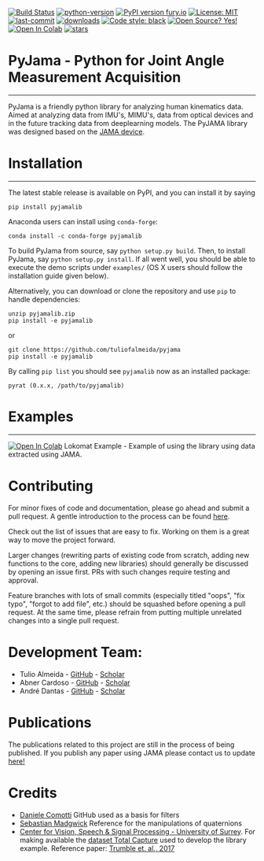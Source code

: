 
[![Build Status](https://api.travis-ci.com/python/mypy.svg?branch=master)](https://travis-ci.com/tuliofalmeida/pyjama)
[![python-version](https://upload.wikimedia.org/wikipedia/commons/a/a5/Blue_Python_3.8_Shield_Badge.svg)](https://www.python.org/)
[![PyPI version fury.io](https://img.shields.io/pypi/v/pyjamalib)](https://pypi.org/project/pyjamalib/)
[![License: MIT](https://img.shields.io/badge/License-MIT-yellow.svg)](https://opensource.org/licenses/MIT)
[![last-commit](https://img.shields.io/github/last-commit/tuliofalmeida/pyjama)](https://github.com/tuliofalmeida/pyjama/commits/main)
[![downloads](https://img.shields.io/pypi/dm/pyjamalib)](https://pypi.org/project/pyjamalib/)
[![Code style: black](https://img.shields.io/badge/code%20style-black-000000.svg)](https://github.com/psf/black)
[![Open Source? Yes!](https://badgen.net/badge/Open%20Source%20%3F/Yes%21/blue?icon=github)](https://github.com/tuliofalmeida/pyjama)
[![Open In Colab](https://colab.research.google.com/assets/colab-badge.svg)](https://colab.research.google.com/github/tuliofalmeida/pyjama/blob/main/PyJama_Lokomat_exemple.ipynb) 
[![stars](https://img.shields.io/github/stars/tuliofalmeida?style=social)](https://github.com/tuliofalmeida/pyjama/stargazers)

# PyJama - Python for Joint Angle Measurement Acquisition

---------------------------------------------------------
PyJama is a friendly python library for analyzing human kinematics data. Aimed at analyzing data from IMU's, MIMU's, data from optical devices and in the future tracking data from deeplearning models. The PyJAMA library was designed based on the [JAMA device](https://github.com/tuliofalmeida/jama).

# Installation
--------------

The latest stable release is available on PyPI, and you can install it by saying
```
pip install pyjamalib
```
Anaconda users can install using ``conda-forge``:
```
conda install -c conda-forge pyjamalib
```

To build PyJama from source, say `python setup.py build`.
Then, to install PyJama, say `python setup.py install`.
If all went well, you should be able to execute the demo scripts under `examples/`
(OS X users should follow the installation guide given below).

Alternatively, you can download or clone the repository and use `pip` to handle dependencies:

```
unzip pyjamalib.zip
pip install -e pyjamalib
```
or
```
git clone https://github.com/tuliofalmeida/pyjama
pip install -e pyjamalib
```

By calling `pip list` you should see `pyjamalib` now as an installed package:
```
pyrat (0.x.x, /path/to/pyjamalib)
```

# Examples
-----------

[![Open In Colab](https://colab.research.google.com/assets/colab-badge.svg)](https://colab.research.google.com/github/tuliofalmeida/pyjama/blob/main/PyJama_Lokomat_exemple.ipynb) Lokomat Example - Example of using the library using data extracted using JAMA.   

# Contributing

For minor fixes of code and documentation, please go ahead and submit a pull request.  A gentle introduction to the process can be found [here](https://www.freecodecamp.org/news/a-simple-git-guide-and-cheat-sheet-for-open-source-contributors/).

Check out the list of issues that are easy to fix. Working on them is a great way to move the project forward.

Larger changes (rewriting parts of existing code from scratch, adding new functions to the core, adding new libraries) should generally be discussed by opening an issue first. PRs with such changes require testing and approval.

Feature branches with lots of small commits (especially titled "oops", "fix typo", "forgot to add file", etc.) should be squashed before opening a pull request. At the same time, please refrain from putting multiple unrelated changes into a single pull request.

# Development Team:

- Tulio Almeida - [GitHub](https://github.com/tuliofalmeida) - [Scholar](https://scholar.google.com/citations?user=kkOy-JkAAAAJ&hl=pt-BR)
- Abner Cardoso - [GitHub](https://github.com/abnr) - [Scholar](https://scholar.google.com.br/citations?user=0dTid9EAAAAJ&hl=en)
- André Dantas - [GitHub](https://github.com/lordcobisco) - [Scholar](https://scholar.google.com.br/citations?user=lH6zW30AAAAJ&hl=en)

# Publications

The publications related to this project are still in the process of being published. If you publish any paper using JAMA please contact us to update [here!](mailto:tuliofalmeida@hotmail.com)

# Credits 

- [Daniele Comotti](https://github.com/danicomo/9dof-orientation-estimation) GitHub used as a basis for filters
- [Sebastian Madgwick](https://www.x-io.co.uk/res/doc/madgwick_internal_report.pdf) Reference for the manipulations of quaternions
- [Center for Vision, Speech & Signal Processing - University of Surrey](https://www.surrey.ac.uk/centre-vision-speech-signal-processing). For making available the [dataset Total Capture](https://cvssp.org/data/totalcapture/) used to develop the library example. Reference paper: [Trumble et. al., 2017](https://core.ac.uk/download/pdf/84589062.pdf)

